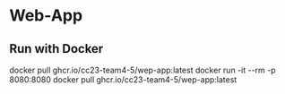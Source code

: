 # Web-App
## Run with Docker
docker pull ghcr.io/cc23-team4-5/wep-app:latest
docker run -it --rm -p 8080:8080 docker pull ghcr.io/cc23-team4-5/wep-app:latest